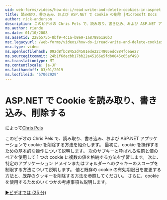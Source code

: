 ```yaml
---
uid: web-forms/videos/how-do-i/read-write-and-delete-cookies-in-aspnet
title: 読み取り、書き込み、および ASP.NET で Cookie の削除 |Microsoft Docs
author: rick-anderson
description: このビデオの Chris Pels で、読み取り、書き込み、および ASP.NET アプリケーションで cookie を削除する方法を紹介します。 まず、cooki を操作するための基本的な操作について説明します.
ms.author: riande
ms.date: 01/10/2008
ms.assetid: 228b575b-8bf9-4c1a-b8e9-1a878861a6b3
msc.legacyurl: /web-forms/videos/how-do-i/read-write-and-delete-cookies-in-aspnet
msc.type: video
ms.openlocfilehash: 092d8fbc8452d4501ede22c4805edc884fceae27
ms.sourcegitcommit: 24b1f6decbb17bb22a45166e5fdb0845c65af498
ms.translationtype: MT
ms.contentlocale: ja-JP
ms.lasthandoff: 03/01/2019
ms.locfileid: "57062929"
---
```

<a name="read-write-and-delete-cookies-in-aspnet"></a>ASP.NET で Cookie を読み取り、書き込み、削除する
====================
によって[Chris Pels](https://twitter.com/chrispels)

このビデオの Chris Pels で、読み取り、書き込み、および ASP.NET アプリケーションで cookie を削除する方法を紹介します。 最初に、cookie を操作するための基本的な操作について説明します。 次のサブキーと呼ばれる名前と値のペアを使用して 1 つの cookie に複数の値を格納する方法を学習します。 次に、特定のアプリケーション ドメインまたはフォルダーへのクッキーのスコープを制限する方法について説明します。 値と既存の cookie の有効期限日を変更する方法と、既存のクッキーを削除する方法を参照してください。 さらに、cookie を使用するためのいくつかの考慮事項も説明します。

[&#9654;ビデオでは (25 分)](https://channel9.msdn.com/Blogs/ASP-NET-Site-Videos/read-write-and-delete-cookies-in-aspnet)
